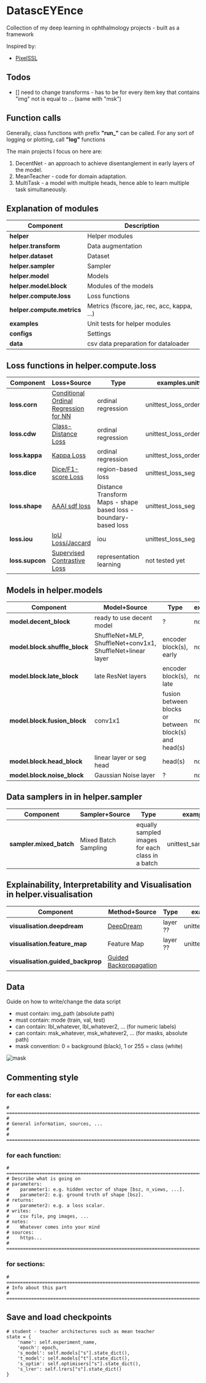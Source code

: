 # DatascEYEnce

Collection of my deep learning in ophthalmology projects - built as a framework

Inspired by:
* [PixelSSL](https://github.com/ZHKKKe/PixelSSL) 

## Todos
* [] need to change transforms - has to be for every item key that contains "img" not is equal to ... (same with "msk")


## Function calls

Generally, class functions with prefix **"run_"** can be called. For any sort of logging or plotting, call **"log"** functions

The main projects I focus on here are:

1. DecentNet - an approach to achieve disentanglement in early layers of the model.
2. MeanTeacher - code for domain adaptation.
3. MultiTask - a model with multiple heads, hence able to learn multiple task simultaneously.

## Explanation of modules

| Component | Description |
| --- | --- |
| **helper** | Helper modules |
| **helper.transform** | Data augmentation |
| **helper.dataset** | Dataset |
| **helper.sampler** | Sampler |
| **helper.model** | Models |
| **helper.model.block** | Modules of the models |
| **helper.compute.loss** | Loss functions |
| **helper.compute.metrics** | Metrics (fscore, jac, rec, acc, kappa, ...) |
| **examples** | Unit tests for helper modules |
| **configs** | Settings |
| **data** | csv data preparation for dataloader | 

## Loss functions in **helper.compute.loss**
| Component | Loss+Source | Type | examples.unittest_ |
| --- | --- | --- | --- |
| **loss.corn** | [Conditional Ordinal Regression for NN](https://github.com/Raschka-research-group/coral-pytorch) | ordinal regression | unittest_loss_ordered_class |
| **loss.cdw** | [Class-Distance Loss](https://github.com/GorkemP/labeled-images-for-ulcerative-colitis/blob/main/utils/loss.py) | ordinal regression | unittest_loss_ordered_class |
| **loss.kappa** | [Kappa Loss](https://www.kaggle.com/gennadylaptev/qwk-loss-for-pytorch) | ordinal regression | unittest_loss_ordered_class |
| **loss.dice** | [Dice/F1-score Loss](https://github.com/qubvel/segmentation_models.pytorch) | region-based loss | unittest_loss_seg |
| **loss.shape** | [AAAI sdf loss](https://github.com/JunMa11/SegWithDistMap/blob/master/code/train_LA_AAAISDF.py) | Distance Transform Maps - shape based loss - boundary-based loss | unittest_loss_seg |
| **loss.iou** | [IoU Loss/Jaccard](https://github.com/qubvel/segmentation_models.pytorch/blob/master/segmentation_models_pytorch/losses/jaccard.py) | iou | unittest_loss_seg |
| **loss.supcon** | [Supervised Contrastive Loss](https://github.com/HobbitLong/SupContrast/blob/master/losses.py) | representation learning | not tested yet |

## Models in **helper.models**
| Component | Model+Source | Type | examples.unittest_ |
| --- | --- | --- | --- |
| **model.decent_block** | ready to use decent model | ? | not tested yet |
| **model.block.shuffle_block** | ShuffleNet+MLP, ShuffleNet+conv1x1, ShuffleNet+linear layer | encoder block(s), early | not tested yet |
| **model.block.late_block** | late ResNet layers | encoder block(s), late | not tested yet |
| **model.block.fusion_block** | conv1x1 | fusion between blocks or between block(s) and head(s) | not tested yet |
| **model.block.head_block** | linear layer or seg head | head(s) | not tested yet |
| **model.block.noise_block** | Gaussian Noise layer | ? | not tested yet |

## Data samplers in in **helper.sampler**
| Component | Sampler+Source | Type | examples.unittest_ |
| --- | --- | --- | --- |
| **sampler.mixed_batch** | Mixed Batch Sampling | equally sampled images for each class in a batch | unittest_sampler_mixed_batch |


## Explainability, Interpretability and Visualisation in **helper.visualisation**
| Component | Method+Source | Type | examples.unittest_ |
| --- | --- | --- | --- |
| **visualisation.deepdream**| [DeepDream](https://github.com/juanigp/Pytorch-Deep-Dream/blob/master/Deep_Dream.ipynb) | layer ?? | unittest_vis_deepdream |
| **visualisation.feature_map**| Feature Map | layer ?? | unittest_vis_feature_map |
| **visualisation.guided_backprop** | [Guided Backpropagation](https://github.com/utkuozbulak/pytorch-cnn-visualizations/blob/master/src/guided_backprop.py)| | |


## Data
Guide on how to write/change the data script
* must contain: img_path (absolute path)
* must contain: mode (train, val, test)
* can contain: lbl_whatever, lbl_whatever2, ... (for numeric labels)
* can contain: msk_whatever, msk_whatever2, ... (for masks, absolute path)
* mask convention: 0 = background (black), 1 or 255 = class (white)

![mask](readme/example_mask.bmp)


## Commenting style 

### for each class:

```
# =============================================================================
#
# General information, sources, ...
#
# =============================================================================
```

### for each function:

```
# =============================================================================
# Describe what is going on
# parameters:
#    parameter1: e.g. hidden vector of shape [bsz, n_views, ...].
#    parameter2: e.g. ground truth of shape [bsz].
# returns:
#    parameter2: e.g. a loss scalar.
# writes:
#    csv file, png images, ...
# notes:
#    Whatever comes into your mind
# sources:
#    https...
# =============================================================================
```

### for sections:

```
# =============================================================================
# Info about this part
# =============================================================================
```


## Save and load checkpoints

```
# student - teacher architectures such as mean teacher
state = {
    'name': self.experiment_name,
    'epoch': epoch, 
    's_model': self.models["s"].state_dict(),
    't_model': self.models["t"].state_dict(),
    's_optim': self.optimisers["s"].state_dict(),
    's_lrer': self.lrers["s"].state_dict()
}
```